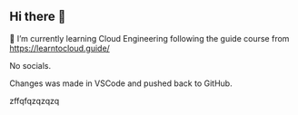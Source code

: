 ## Hi there 👋
🌱 I’m currently learning Cloud Engineering following the guide course from https://learntocloud.guide/

No socials.

Changes was made in VSCode and pushed back to GitHub.

zffqfqzqzqzq


<!--
**ZLMXN/ZLMXN** is a ✨ _special_ ✨ repository because its `README.md` (this file) appears on your GitHub profile.

Here are some ideas to get you started:

- 🔭 I’m currently working on ...
- 🌱 I’m currently learning ...
- 👯 I’m looking to collaborate on ...
- 🤔 I’m looking for help with ...
- 💬 Ask me about ...
- 📫 How to reach me: ...
- 😄 Pronouns: ...
- ⚡ Fun fact: ...
-->

